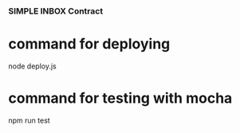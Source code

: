 ### SIMPLE INBOX Contract

# command for deploying
node deploy.js

# command for testing with mocha
npm run test
